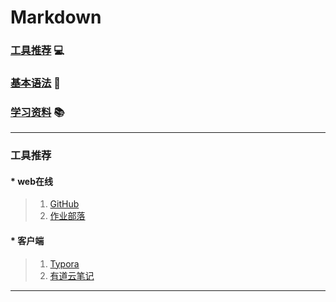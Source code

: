 # Markdown
### [工具推荐](#工具推荐) :computer:
### [基本语法](#基本语法) :book:
### [学习资料](#学习资料) :books:
***
### 工具推荐
#### * web在线
> 1. [GitHub][Github]
> 2. [作业部落][作业部落]
#### * 客户端
> 1. [Typora][Typora]
> 2. [有道云笔记][有道云笔记]

***
[Github]: https://github.com
[作业部落]: https://www.zybuluo.com/mdeditor
[Typora]: https://www.typora.io
[有道云笔记]: http://note.youdao.com
